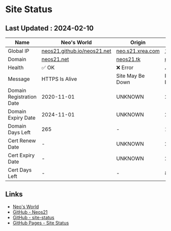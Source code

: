 # Site Status


## Last Updated : 2024-02-10

| Name | Neo's World | Origin | OCI 1 | OCI 2 |
|------|---|---|---|---|
| Global IP                | [neos21.github.io/neos21.net](http://neos21.github.io/neos21.net/) | [neo.s21.xrea.com](http://neo.s21.xrea.com/) | [140.238.56.203](http://140.238.56.203/) | [158.101.130.242](http://158.101.130.242/) |
| Domain                   | [neos21.net](https://neos21.net/) | [neos21.tk](https://neos21.tk/) | [neos21-oci.cf](https://neos21-oci.cf/) | [app.neos21.net](https://app.neos21.net/) |
| Health                   | ✅ OK | ❌ Error | ⚠️ Warning | ✅ OK |
| Message                  | HTTPS Is Alive | Site May Be Down | HTTPS May Be Down | HTTPS Is Alive |
| Domain Registration Date | 2020-11-01 | UNKNOWN | 2020-08-22 | 2020-07-24 |
| Domain Expiry Date       | 2024-11-01 | UNKNOWN | 2024-08-22 | 2099-07-24 |
| Domain Days Left         | 265 | - | 194 | 27558 |
| Cert Renew Date          | - | UNKNOWN | 2024-02-01 | 2024-02-01 |
| Cert Expiry Date         | - | UNKNOWN | 2024-04-30 | 2024-04-30 |
| Cert Days Left           | - | - | 80 | 80 |


## Links

- [Neo's World](https://neos21.net/)
- [GitHub - Neos21](https://github.com/Neos21/)
- [GitHub - site-status](https://github.com/Neos21/site-status)
- [GitHub Pages - Site Status](https://neos21.github.io/site-status/)
